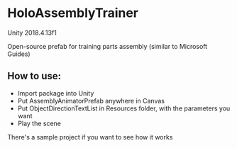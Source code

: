 # HoloAssemblyTrainer

Unity 2018.4.13f1

Open-source prefab for training parts assembly (similar to Microsoft Guides)

## How to use:
- Import package into Unity
- Put AssemblyAnimatorPrefab anywhere in Canvas
- Put ObjectDirectionTextList in Resources folder, with the parameters you want
- Play the scene

There's a sample project if you want to see how it works